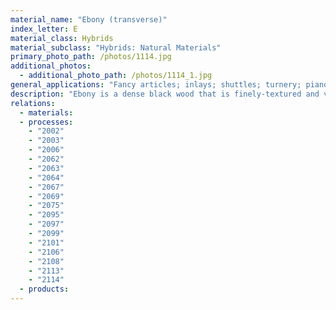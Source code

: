 ```yaml
---
material_name: "Ebony (transverse)"
index_letter: E
material_class: Hybrids
material_subclass: "Hybrids: Natural Materials"
primary_photo_path: /photos/1114.jpg
additional_photos:
  - additional_photo_path: /photos/1114_1.jpg
general_applications: "Fancy articles; inlays; shuttles; turnery; piano keys; finger boards of stringed instruments; bowls."
description: "Ebony is a dense black wood that is finely-textured and valued as an ornamental wood."
relations:
  - materials:
  - processes:
    - "2002"
    - "2003"
    - "2006"
    - "2062"
    - "2063"
    - "2064"
    - "2067"
    - "2069"
    - "2075"
    - "2095"
    - "2097"
    - "2099"
    - "2101"
    - "2106"
    - "2108"
    - "2113"
    - "2114"
  - products:
---
```

